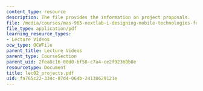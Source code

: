 ```yaml
---
content_type: resource
description: The file provides the information on project proposals.
file: /media/courses/mas-965-nextlab-i-designing-mobile-technologies-for-the-next-billion-users-fall-2008/fa765c22334c87d4064b24138629121e_lec02_projects.pdf
file_type: application/pdf
learning_resource_types:
- Lecture Videos
ocw_type: OCWFile
parent_title: Lecture Videos
parent_type: CourseSection
parent_uid: 2fea8c16-00d0-bf58-c7a4-ce2f92360b8e
resourcetype: Document
title: lec02_projects.pdf
uid: fa765c22-334c-87d4-064b-24138629121e
---
```

